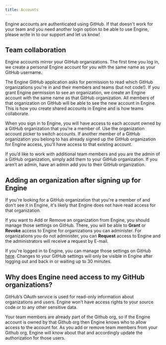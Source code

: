 ```yaml
---
title: Accounts
---
```


Engine accounts are authenticated using GitHub. If that doesn't work for your team and you need another login option to be able to use Engine, please write in to our <a onclick="Intercom('showNewMessage')">support</a> and let us know!

## Team collaboration

Engine accounts mirror your GitHub organizations. The first time you log in, we create a personal Engine account for you with the same name as your GitHub username.

The Engine GitHub application asks for permission to read which GitHub organizations you're in and their members and teams (but not code!). If you grant Engine permission to see an organization, we create an Engine account with the same name as that GitHub organization. All members of that organization on GitHub will be able to see the new account in Engine. This is how you create shared accounts in Engine and is how teams collaborate.

When you sign in to Engine, you will have access to each account owned by a GitHub organization that you're a member of. Use the organization account picker to switch accounts. If another member of a GitHub organization you belong to has already signed up the GitHub organization for Engine access, you’ll have access to that existing account.

If you’d like to work with additional team members and you are the admin of a GitHub organization, simply add them to your GitHub organization. If you aren’t an admin, have an admin add you to their GitHub organization.

## Adding an organization after signing up for Engine

If you're looking for a GitHub organization that you're a member of and don't see it in Engine, it's likely that Engine does not have read access for that organization.

If you want to Add or Remove an organization from Engine, you should manage those settings on GitHub. There, you will be able to <b>Grant</b> or <b>Revoke</b> access to Engine for organizations you can administer. For organizations you do not administer, you can <b>Request</b> access to Engine and the administrators will receive a request by E-mail.

If you're logged in to Engine, you can manage those settings on GitHub [here](https://engine-graphql.apollographql.com/github/manage). Changes to your GitHub settings will only be visible in Engine after logging out and back in or waiting up to 30 minutes.


## Why does Engine need access to my GitHub organizations?

GitHub’s OAuth service is used for read-only information about organizations and users. Engine won’t have access rights to your source code or to any other sensitive data.

Your team members are already part of the Github org, so if the Engine account is owned by that Github org then Engine knows who to allow access to the account for. As you add or remove team members from your Github org, Engine will know about that and accordingly update the authorization for those users.

